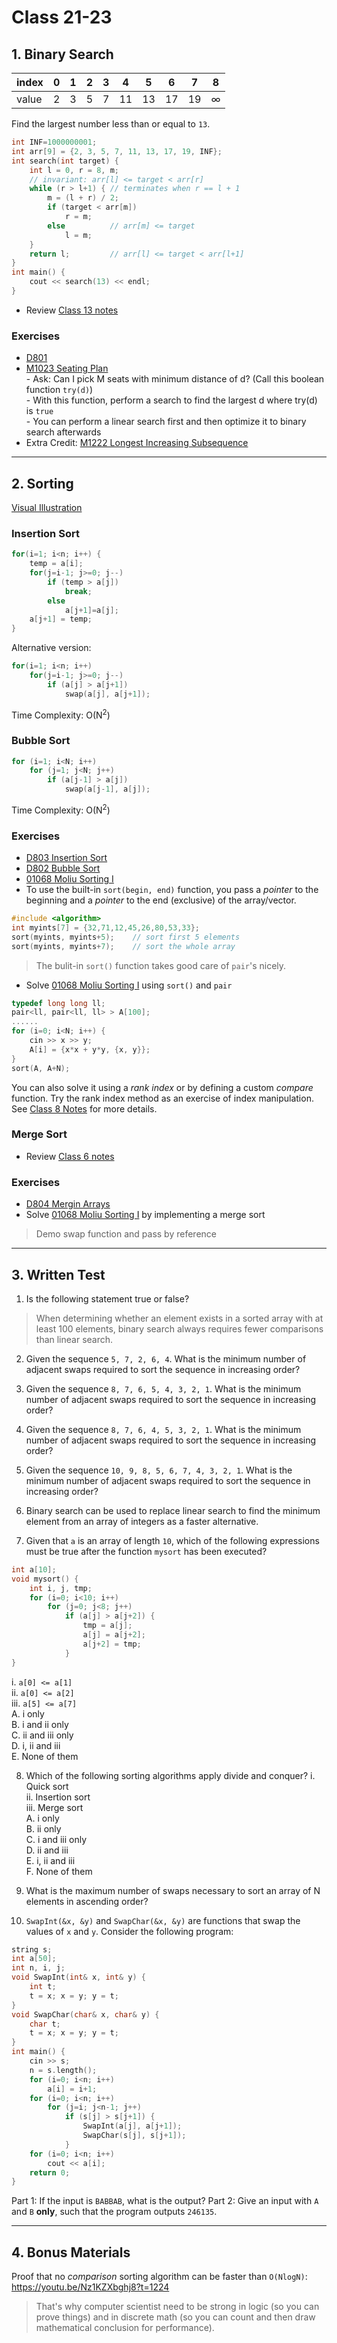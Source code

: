 # Class 21-23
## 1. Binary Search
|index|0|1|2|3|4|5|6|7|8
|-|-|-|-|-|-|-|-|-|-|
|value|2|3|5|7|11|13|17|19|∞

Find the largest number less than or equal to `13`.
```cpp
int INF=1000000001;
int arr[9] = {2, 3, 5, 7, 11, 13, 17, 19, INF};
int search(int target) {
    int l = 0, r = 8, m;
    // invariant: arr[l] <= target < arr[r]
    while (r > l+1) { // terminates when r == l + 1
        m = (l + r) / 2;
        if (target < arr[m])
            r = m;
        else          // arr[m] <= target
            l = m;
    }
    return l;         // arr[l] <= target < arr[l+1]
}
int main() {
    cout << search(13) << endl;
}
```
- Review [Class 13 notes](https://github.com/miyagi-sensei/georgia/tree/main/class13)
### Exercises
- [D801](https://judge.hkoi.org/task/D801)
- [M1023 Seating Plan](https://judge.hkoi.org/task/M1023)<br>
        - Ask: Can I pick M seats with minimum distance of d? (Call this boolean function `try(d)`)<br>
        - With this function, perform a search to find the largest d where try(d) is `true`<br>
        - You can perform a linear search first and then optimize it to binary search afterwards
- Extra Credit: [M1222 Longest Increasing Subsequence](https://judge.hkoi.org/task/M1222)

---

## 2. Sorting
[Visual Illustration](https://visualgo.net/en/sorting)

### Insertion Sort
```cpp
for(i=1; i<n; i++) {
    temp = a[i];
    for(j=i-1; j>=0; j--)
        if (temp > a[j])
            break;
        else
            a[j+1]=a[j];
    a[j+1] = temp;
}
```
Alternative version:
```cpp
for(i=1; i<n; i++)
    for(j=i-1; j>=0; j--)
        if (a[j] > a[j+1])
            swap(a[j], a[j+1]);
```
Time Complexity: O(N<sup>2</sup>)

### Bubble Sort
```cpp
for (i=1; i<N; i++)
    for (j=1; j<N; j++)
        if (a[j-1] > a[j])
            swap(a[j-1], a[j]);
```
Time Complexity: O(N<sup>2</sup>)

### Exercises
- [D803 Insertion Sort](https://judge.hkoi.org/task/D803)
- [D802 Bubble Sort](https://judge.hkoi.org/task/D802)
- [01068 Moliu Sorting I](https://judge.hkoi.org/task/01068)
- To use the built-in `sort(begin, end)` function, you pass a *pointer* to the beginning and a *pointer* to the end (exclusive) of the array/vector.
```cpp
#include <algorithm>
int myints[7] = {32,71,12,45,26,80,53,33};
sort(myints, myints+5);    // sort first 5 elements
sort(myints, myints+7);    // sort the whole array
```
> The bulit-in `sort()` function takes good care of `pair`'s nicely.
- Solve [01068 Moliu Sorting I](https://judge.hkoi.org/task/01068) using `sort()` and `pair`
```cpp
typedef long long ll;
pair<ll, pair<ll, ll> > A[100];
......
for (i=0; i<N; i++) {
    cin >> x >> y;
    A[i] = {x*x + y*y, {x, y}};
}
sort(A, A+N);
```
You can also solve it using a *rank index* or by defining a custom *compare* function. Try the rank index method as an exercise of index manipulation. See [Class 8 Notes](https://github.com/miyagi-sensei/georgia/blob/main/class8/README.md) for more details.

### Merge Sort

- Review [Class 6 notes](https://github.com/miyagi-sensei/georgia/tree/main/class6)

### Exercises
- [D804 Mergin Arrays](https://judge.hkoi.org/task/D804)
- Solve [01068 Moliu Sorting I](https://judge.hkoi.org/task/01068) by implementing a merge sort

> Demo swap function and pass by reference

---

## 3. Written Test
1. Is the following statement true or false?
> When determining whether an element exists in a sorted array with at least 100 elements, binary search always requires fewer comparisons than linear search. 

2. Given the sequence `5, 7, 2, 6, 4`. What is the minimum number of adjacent swaps required to sort the sequence in increasing order?

3. Given the sequence `8, 7, 6, 5, 4, 3, 2, 1`. What is the minimum number of adjacent swaps required to sort the sequence in increasing order?

4. Given the sequence `8, 7, 6, 4, 5, 3, 2, 1`. What is the minimum number of adjacent swaps required to sort the sequence in increasing order?

5. Given the sequence `10, 9, 8, 5, 6, 7, 4, 3, 2, 1`. What is the minimum number of adjacent swaps required to sort the sequence in increasing order?

6. Binary search can be used to replace linear search to find the minimum element from an array of integers as a faster alternative.

7. Given that `a` is an array of length `10`, which of the following expressions must be true after the function `mysort` has been executed?
```cpp
int a[10];
void mysort() {
    int i, j, tmp;
    for (i=0; i<10; i++)
        for (j=0; j<8; j++)
            if (a[j] > a[j+2]) {
                tmp = a[j];
                a[j] = a[j+2];
                a[j+2] = tmp;
            }
}
```
i. `a[0] <= a[1]`<br>
ii. `a[0] <= a[2]`<br>
iii. `a[5] <= a[7]`<br>
A. i only<br>
B. i and ii only<br>
C. ii and iii only<br>
D. i, ii and iii<br>
E. None of them<br>

8. Which of the following sorting algorithms apply divide and conquer?
i. Quick sort<br>
ii. Insertion sort<br>
iii. Merge sort<br>
A. i only<br>
B. ii only<br>
C. i and iii only<br>
D. ii and iii<br>
E. i, ii and iii<br>
F. None of them<br>

9. What is the maximum number of swaps necessary to sort an array of N elements in ascending order?

10. `SwapInt(&x, &y)` and `SwapChar(&x, &y)` are functions that swap the values of `x` and `y`. Consider the following program:
```cpp
string s;
int a[50];
int n, i, j;
void SwapInt(int& x, int& y) {
    int t;
    t = x; x = y; y = t;
}
void SwapChar(char& x, char& y) {
    char t;
    t = x; x = y; y = t;
}
int main() {
    cin >> s;
    n = s.length();
    for (i=0; i<n; i++)
        a[i] = i+1;
    for (i=0; i<n; i++)
        for (j=i; j<n-1; j++)
            if (s[j] > s[j+1]) {
                SwapInt(a[j], a[j+1]);
                SwapChar(s[j], s[j+1]);
            }
    for (i=0; i<n; i++)
        cout << a[i];
    return 0;
}
```
Part 1: If the input is `BABBAB`, what is the output?
Part 2: Give an input with `A` and `B` **only**, such that the program outputs `246135`.

---

## 4. Bonus Materials
Proof that no *comparison* sorting algorithm can be faster than `O(NlogN)`: https://youtu.be/Nz1KZXbghj8?t=1224
> That's why computer scientist need to be strong in logic (so you can prove things) and in discrete math (so you can count and then draw mathematical conclusion for performance).
